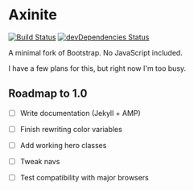 # Axinite

[![Build Status](https://travis-ci.org/citrusui/axinite.svg?branch=master)](https://travis-ci.org/citrusui/axinite)
[![devDependencies Status](https://david-dm.org/citrusui/axinite/dev-status.svg)](https://david-dm.org/citrusui/axinite?type=dev)

A minimal fork of Bootstrap. No JavaScript included.

I have a few plans for this, but right now I'm too busy.

## Roadmap to 1.0

- [ ] Write documentation (Jekyll + AMP)

- [ ] Finish rewriting color variables

- [ ] Add working hero classes

- [ ] Tweak navs

- [ ] Test compatibility with major browsers
